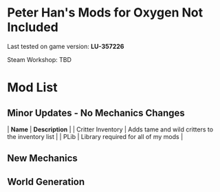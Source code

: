 # Peter Han&#39;s Mods for Oxygen Not Included

Last tested on game version: **LU-357226**

Steam Workshop: TBD

# Mod List

## Minor Updates - No Mechanics Changes
|  **Name**  |  **Description**  |
| Critter Inventory | Adds tame and wild critters to the inventory list |
| PLib | Library required for all of my mods |

## New Mechanics

## World Generation
